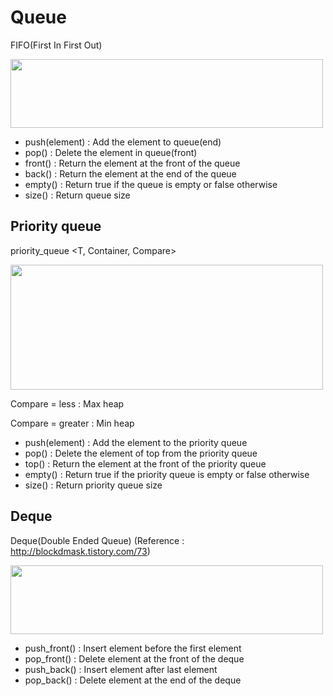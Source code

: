 # Queue

FIFO(First In First Out)

<img width="500" height="110" src="https://user-images.githubusercontent.com/23069776/42672918-ca85d3fe-86a3-11e8-805b-1b6f1b768820.png"></img>

* push(element) : Add the element to queue(end)
* pop() : Delete the element in queue(front)
* front() : Return the element at the front of the queue
* back() : Return the element at the end of the queue
* empty() : Return true if the queue is empty or false otherwise
* size() : Return queue size

## Priority queue

priority_queue <T, Container, Compare>

<img width="500" height="200" src="https://user-images.githubusercontent.com/23069776/42672927-d98aa3fc-86a3-11e8-9f35-e6721f7188f8.jpg"></img>

Compare = less : Max heap

Compare = greater : Min heap

* push(element) : Add the element to the priority queue
* pop() : Delete the element of top from the priority queue
* top() : Return the element at the front of the priority queue
* empty() : Return true if the priority queue is empty or false otherwise
* size() : Return priority queue size

## Deque

Deque(Double Ended Queue) (Reference : http://blockdmask.tistory.com/73)

<img width="500" height="110" src="https://user-images.githubusercontent.com/23069776/42672940-ed1f65b0-86a3-11e8-925f-520ed4ed32aa.png"></img>

* push_front() : Insert element before the first element
* pop_front() : Delete element at the front of the deque
* push_back() : Insert element after last element
* pop_back() : Delete element at the end of the deque

